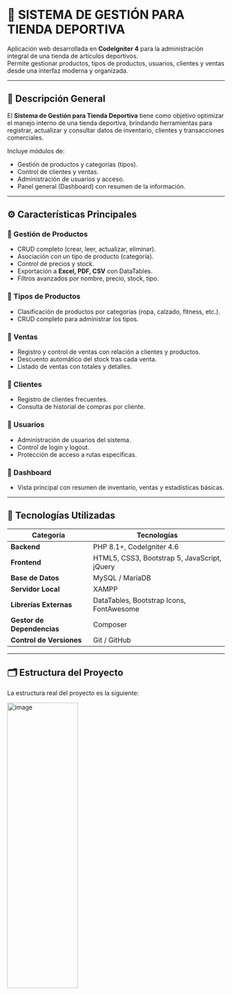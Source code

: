 # 🏪 SISTEMA DE GESTIÓN PARA TIENDA DEPORTIVA

Aplicación web desarrollada en **CodeIgniter 4** para la administración integral de una tienda de artículos deportivos.  
Permite gestionar productos, tipos de productos, usuarios, clientes y ventas desde una interfaz moderna y organizada.

---

## 🧭 Descripción General

El **Sistema de Gestión para Tienda Deportiva** tiene como objetivo optimizar el manejo interno de una tienda deportiva, brindando herramientas para registrar, actualizar y consultar datos de inventario, clientes y transacciones comerciales.

Incluye módulos de:
- Gestión de productos y categorías (tipos).
- Control de clientes y ventas.
- Administración de usuarios y acceso.
- Panel general (Dashboard) con resumen de la información.

---

## ⚙️ Características Principales

### 🔹 Gestión de Productos
- CRUD completo (crear, leer, actualizar, eliminar).
- Asociación con un tipo de producto (categoría).
- Control de precios y stock.
- Exportación a **Excel, PDF, CSV** con DataTables.
- Filtros avanzados por nombre, precio, stock, tipo.

### 🔹 Tipos de Productos
- Clasificación de productos por categorías (ropa, calzado, fitness, etc.).
- CRUD completo para administrar los tipos.

### 🔹 Ventas
- Registro y control de ventas con relación a clientes y productos.
- Descuento automático del stock tras cada venta.
- Listado de ventas con totales y detalles.

### 🔹 Clientes
- Registro de clientes frecuentes.
- Consulta de historial de compras por cliente.

### 🔹 Usuarios
- Administración de usuarios del sistema.
- Control de login y logout.
- Protección de acceso a rutas específicas.

### 🔹 Dashboard
- Vista principal con resumen de inventario, ventas y estadísticas básicas.

---

## 🧰 Tecnologías Utilizadas

| Categoría | Tecnologías |
|------------|-------------|
| **Backend** | PHP 8.1+, CodeIgniter 4.6 |
| **Frontend** | HTML5, CSS3, Bootstrap 5, JavaScript, jQuery |
| **Base de Datos** | MySQL / MariaDB |
| **Servidor Local** | XAMPP |
| **Librerías Externas** | DataTables, Bootstrap Icons, FontAwesome |
| **Gestor de Dependencias** | Composer |
| **Control de Versiones** | Git / GitHub |

---

## 🗂️ Estructura del Proyecto

La estructura real del proyecto es la siguiente:

<img width="164" height="661" alt="image" src="https://github.com/user-attachments/assets/506a971e-860e-416f-93c7-35081cdc808a" />
